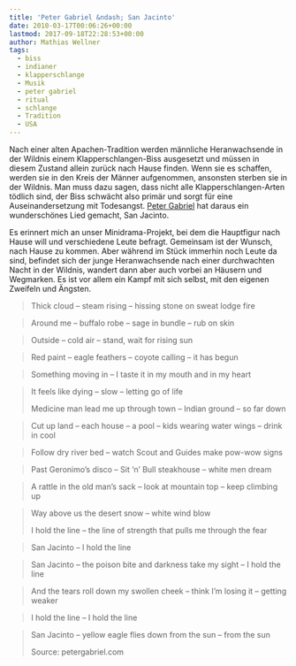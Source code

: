 ```yaml
---
title: 'Peter Gabriel &ndash; San Jacinto'
date: 2010-03-17T00:06:26+00:00
lastmod: 2017-09-18T22:28:53+00:00
author: Mathias Wellner
tags:
  - biss
  - indianer
  - klapperschlange
  - Musik
  - peter gabriel
  - ritual
  - schlange
  - Tradition
  - USA
---
```

Nach einer alten Apachen-Tradition werden männliche Heranwachsende in der Wildnis einem Klapperschlangen-Biss ausgesetzt und müssen in diesem Zustand allein zurück nach Hause finden. Wenn sie es schaffen, werden sie in den Kreis der Männer aufgenommen, ansonsten sterben sie in der Wildnis. Man muss dazu sagen, dass nicht alle Klapperschlangen-Arten tödlich sind, der Biss schwächt also primär und sorgt für eine Auseinandersetzung mit Todesangst. [Peter Gabriel](http://www.petergabriel.com) hat daraus ein wunderschönes Lied gemacht, San Jacinto. 

Es erinnert mich an unser Minidrama-Projekt, bei dem die Hauptfigur nach Hause will und verschiedene Leute befragt. Gemeinsam ist der Wunsch, nach Hause zu kommen. Aber während im Stück immerhin noch Leute da sind, befindet sich der junge Heranwachsende nach einer durchwachten Nacht in der Wildnis, wandert dann aber auch vorbei an Häusern und Wegmarken. Es ist vor allem ein Kampf mit sich selbst, mit den eigenen Zweifeln und Ängsten. 

> Thick cloud &#8211; steam rising &#8211; hissing stone on sweat lodge fire
  
> Around me &#8211; buffalo robe &#8211; sage in bundle &#8211; rub on skin
  
> Outside &#8211; cold air &#8211; stand, wait for rising sun
  
> Red paint &#8211; eagle feathers &#8211; coyote calling &#8211; it has begun
  
> Something moving in &#8211; I taste it in my mouth and in my heart
  
> It feels like dying &#8211; slow &#8211; letting go of life
> 
> Medicine man lead me up through town &#8211; Indian ground &#8211; so far down
  
> Cut up land &#8211; each house &#8211; a pool &#8211; kids wearing water wings &#8211; drink in cool
  
> Follow dry river bed &#8211; watch Scout and Guides make pow-wow signs
  
> Past Geronimo&#8217;s disco &#8211; Sit &#8216;n&#8217; Bull steakhouse &#8211; white men dream
  
> A rattle in the old man&#8217;s sack &#8211; look at mountain top &#8211; keep climbing up
  
> Way above us the desert snow &#8211; white wind blow
> 
> I hold the line &#8211; the line of strength that pulls me through the fear
  
> San Jacinto &#8211; I hold the line
  
> San Jacinto &#8211; the poison bite and darkness take my sight &#8211; I hold the line
  
> And the tears roll down my swollen cheek &#8211; think I&#8217;m losing it &#8211; getting weaker
  
> I hold the line &#8211; I hold the line
  
> San Jacinto &#8211; yellow eagle flies down from the sun &#8211; from the sun
> 
> Source: petergabriel.com 

<center>
  <br /> <br />
</center>